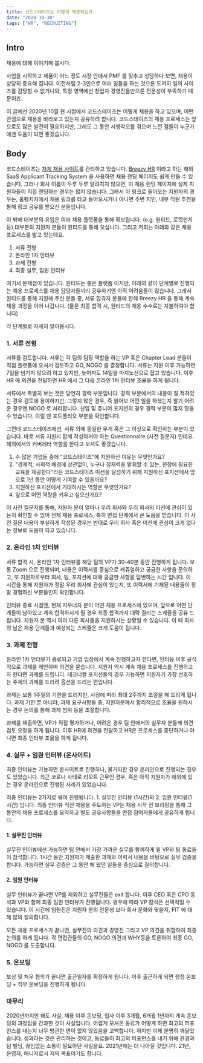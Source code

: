 ```yaml
---
title: 코드스테이츠는 어떻게 채용하는가
date: "2020-10-30"
tags: ["HR", "RECRUITING"]
---
```


## Intro
채용에 대해 이야기해 봅시다. 

사업을 시작하고 제품이 어느 정도 시장 안에서 PMF 를 맞추고 성당하다 보면, 채용이 상당히 중요해 집니다. 
이전처럼 2-3인으로 여러 일들을 하는 것으론 도저히 일의 사이즈를 감당할 수 없거니와, 특정 영역에선 창업자 경영진들만으론 전문성이 부족하기 때문이죠. 

이 글에선 2020년 10월 현 시점에서 코드스테이츠는 어떻게 채용을 하고 있으며, 어떤 관점으로 채용을 바라보고 있는지 공유하려 합니다. 코드스테이츠의 채용 프로세스는 앞으로도 많은 발전이 필요하지만, 그래도 그 동안 시행착오를 겪으며 느낀 점들이 누군가에겐 도움이 되면 좋겠습니다. 

## Body
코드스테이츠는 [자체 채용 사이트](https://code-states.breezy.hr/)를 관리하고 있습니다. [Breezy HR](https://breezy.hr) 이라고 하는 해외 SaaS Applicant Tracking System 을 사용하면 채용 랜딩 페이지도 쉽게 만들 수 있습니다. 그러나 회사 이름이 두루 두루 알려지지 않으면, 이 채용 랜딩 페이지에 실제 지원자들이 직접 랜딩하는 경우는 많지 않습니다. 그래서 이 링크로 들어오는 지원자의 경우는, 홈펭치지에서 채용 링크를 타고 들어오시거나 아니면 주변 지인, 내부 직원 추천을 통해 링크 공유를 받으신 분들입니다. 

이 밖에 대부분의 유입은 여러 채용 플랫폼을 통해 확보됩니다. (e.g. 원티드, 로켓펀치 등) 
대부분의 지원자 분들이 원티드를 통해 오십니다. 그리고 저희는 아래와 같은 채용 프로세스를 밟고 있는데요.

1. 서류 전형
2. 온라인 1차 인터뷰
3. 과제 전형
4. 최종 실무, 임원 인터뷰

여기서 문제점이 있습니다. 원티드는 좋은 플랫폼 이지만, 아래와 같이 단계별로 진행되는 채용 프로세스를 채용 담당자들끼리 공유하기엔 아직 어려움들이 많습니다. 그래서 원티드를 통해 지원해 주신 분들 중, 서류 합격자 분들에 한해 Breezy HR 을 통해 계속 채용 과정을 이어 나갑니다. (물론 최종 합격 시, 원티드의 채용 수수료는 지불하여야 합니다)

각 단계별로 자세히 알아봅시다. 

### 1. 서류 전형
서류를 검토합니다. 서류는 각 팀의 팀장 역할을 하는 VP 혹은 Chapter Lead 분들이 직접 플랫폼에 오셔서 검토하고 GO, NOGO 를 결정합니다. 서류는 지원 이후 가능하면 7일을 넘기지 않으려 하고 있지만, 늦어져도 14일을 마지노선으로 잡고 있습니다. 이후 HR 에 의견을 전달하면 HR 에서 그 다음 온라인 1차 인터뷰 조율을 하게 됩니다.

서류에서 특별히 보는 것은 당연히 경력 부분입니다. 경력 부분에서의 내용이 잘 적혀있는 경우 검토에 용이하지만, 그렇지 않은 경우, 즉 읽어보 어떤 일을 하셨는지 알기 어려운 경우엔 NOGO 로 처리합니다. 신입 및 쥬니어 포지션의 경우 경력 부분이 많지 않을 수 있습니다. 이럴 땐 포트폴리오 부분을 확인합니다. 

그런데 코드스테이츠에선, 서류 외에 동일한 무게 혹은 그 이상으로 확인하는 부분이 있습니다. 
바로 서류 지원시 함께 작성하셔야 하는 Questionnaire (사전 질문지) 인데요. 
해외에서의 커버레터 역할을 한다고 보셔도 좋겠습니다. 

1. 수 많은 기업들 중에 "코드스테이츠"에 지원하신 이유는 무엇인가요?
2. "경제적, 사회적 배경에 상관없이, 누구나 잠재력을 발휘할 수 있는, 현장에 필요한 교육을 제공한다"라는 코드스테이츠 미션을 달성하기 위해 지원하신 포지션에서 앞으로 1년 동안 어떻게 기여할 수 있을까요?
4. 지원하신 포지션에서 기대하시는 역할은 무엇인가요?
5. 앞으로 어떤 역량을 키우고 싶으신가요?

이 사전 질문지를 통해, 지원자 분이 얼마나 우리 회사와 우리 회사의 미션에 관심이 있는지 확인할 수 있어 전체 채용 프로세스, 특히 면접 단계에서 큰 도움을 받습니다. 이 사전 질문 내용이 부실하게 작성된 경우는 반대로 우리 회사 혹은 미션에 관심이 크게 없다는 정보로 도움이 되고 있습니다. 

### 2. 온라인 1차 인터뷰
서류 합격 시, 온라인 1차 인터뷰를 해당 팀의 VP가 30-40분 동안 진행하게 됩니다. 보통 Zoom 으로 진행되며, 내용은 이력서를 중심으로 캐쥬얼하고 궁금한 사항을 문의하고, 또 지원자로부터 회사, 팀, 포지션에 대해 궁금한 사항을 답변하는 시간 입니다. 이 시간을 통해 지원자가 정말 우리 회사에 관심이 있는지, 또 이력서에 기재된 내용들이 정말 경험하신 부분들인지 확인합니다. 

인터뷰 종료 시점엔, 현재 지우너자 분이 어떤 채용 프로세스에 있으며, 앞으로 어떤 단계들이 남아있고 계속 합격하시게 될 경우 최종 합격까지 대략 걸리는 스케쥴을 공유 드립니다. 지원자 분 역시 여러 다른 회사들을 지원하시는 상황일 수 있습니다. 이 때 회사의 남은 채용 단계들과 예상되는 스케쥴은 크게 도움이 됩니다. 

### 3. 과제 전형
온라인 1차 인터뷰가 종료되고 기업 입장에서 계속 진행하고자 한다면, 인터뷰 이후 공식적으로 과제를 제안하며 의견을 묻습니다. 지원자 역시 계속 채용 프로세스를 진행하고자 한다면 과제를 드립니다. 테크니컬 포지션들의 경우 가능하면 지원자가 가장 선호하는 주제의 과제를 드리려 옵션을 드리는 편입니다.

과제는 보통 1주일의 기한을 드리지만, 사정에 따라 최대 2주까지 조절을 해 드리게 됩니다. 과제 기한 뿐 아니라, 과제 요구사항들 중, 지원자분께서 합리적으로 조율을 원하시는 경우 논의를 통해 과제 범위 등을 조절합니다. 

과제를 제출하면, VP가 직접 평가하거나, 어려운 경우 팀 안에서의 실무자 분들께 의견 검토 요청을 하게 됩니다. 
이후 HR에 의견을 전달하고 HR은 프로세스를 중단하거나 아니면 최종 인터뷰 조율을 하게 됩니다. 

### 4. 실무 + 임원 인터뷰 (온사이트)
최종 인터뷰는 가능하면 온사이트로 진행하나, 불가피한 경우 온라인으로 진행되는 경우도 있었습니다. 최근 코로나 사태로 리모트 근무인 경우, 혹은 아직 지원자가 해외에 있는 경우 온라인으로 진행된 사례가 있었습니다. 

최종 인터뷰는 2가지로 묶여 진행됩니다. 1. 실무진 인터뷰 (1시간)와 2. 임원 인터뷰(1시간) 입니다. 
최종 인터뷰 직전 채용을 주도하는 VP는 채용 시작 전 브리핑을 통해 그 동안의 채용 프로세스를 요약하고 별도 공유사항들을 면접 참여자들에게 공유하게 됩니다. 

#### 1. 실무진 인터뷰
실무진 인터뷰에선 가능하면 팀 안에서 가장 가까운 실무를 함께하게 될 VP와 팀 동료들이 참석합니다. 1시간 동안 지원자가 제출한 과제와 이력서 내용을 바탕으로 실무 검증을 합니다. 가능하면 실무 검증은 그 동안 해 왔던 일들을 중심으로 질의합니다. 

#### 2. 임원 인터뷰
실무 인터뷰가 끝나면 VP를 제외하고 실무진들은 exit 합니다. 이후 CEO 혹은 CPO 동석과 VP와 함께 최종 임원 인터뷰가 진행됩니다. 경우에 따라 VP 참석은 선택적일 수 있습니다. 이 시간에 임원진은 지원자 분의 전문성 보다 회사 문화와 맞을지, FIT 에 대해 많의 질의합니다. 

 
모든 채용 프로세스가 끝나면, 실무진의 의견과 경영진 그리고 VP 의견을 취합하여 최종 논의를 하게 됩니다. 각 면접관들의 GO, NOGO 의견과 WHY등을 토론하여 최종 GO, NOGO 를 도출합니다. 

### 5. 온보딩
보상 및 처우 협의가 끝나면 출근일자를 확정하게 됩니다. 이후 출근하게 되면 행정 온보딩 + 직무 온보딩을 진행하게 됩니다. 

### 마무리
2020년까지만 해도 사실, 채용 이후 온보딩, 입사 이후 3개월, 6개월 1년까지 계속 온보딩의 과정임을 간과한 것이 사실입니다. 어렵게 모셔온 동료가 어떻게 하면 최고의 퍼포먼스를 내는지 너무 방관한 면이 없지 않았음을 고백합니다. 하지만 이제 분명히 깨달았습니다. 성과라는 것은 관리하는 것이고, 동료들이 최고의 퍼포먼스를 내기 위해 환경과 팀 빌딩, 끊임없는 소통이 필요하단 사실을요. 2021년에는 더 나아질 것입니다. 21년, 운영자, 매니저로서 저의 목표이기도 합니다. 
